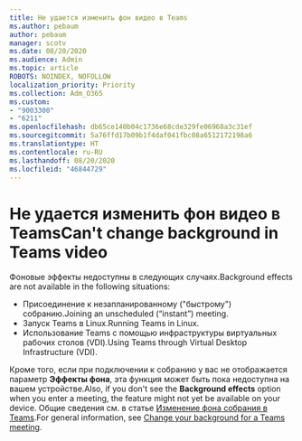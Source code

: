 ```yaml
---
title: Не удается изменить фон видео в Teams
ms.author: pebaum
author: pebaum
manager: scotv
ms.date: 08/20/2020
ms.audience: Admin
ms.topic: article
ROBOTS: NOINDEX, NOFOLLOW
localization_priority: Priority
ms.collection: Adm_O365
ms.custom:
- "9003300"
- "6211"
ms.openlocfilehash: db65ce140b04c1736e68cde329fe06968a3c31ef
ms.sourcegitcommit: 5a76ffd17b09b1f4daf041fbc08a6512172198a6
ms.translationtype: HT
ms.contentlocale: ru-RU
ms.lasthandoff: 08/20/2020
ms.locfileid: "46844729"
---
```

# <a name="cant-change-background-in-teams-video"></a><span data-ttu-id="2511b-102">Не удается изменить фон видео в Teams</span><span class="sxs-lookup"><span data-stu-id="2511b-102">Can't change background in Teams video</span></span>

<span data-ttu-id="2511b-103">Фоновые эффекты недоступны в следующих случаях.</span><span class="sxs-lookup"><span data-stu-id="2511b-103">Background effects are not available in the following situations:</span></span>

- <span data-ttu-id="2511b-104">Присоединение к незапланированному ("быстрому") собранию.</span><span class="sxs-lookup"><span data-stu-id="2511b-104">Joining an unscheduled (“instant”) meeting.</span></span>
- <span data-ttu-id="2511b-105">Запуск Teams в Linux.</span><span class="sxs-lookup"><span data-stu-id="2511b-105">Running Teams in Linux.</span></span>
- <span data-ttu-id="2511b-106">Использование Teams с помощью инфраструктуры виртуальных рабочих столов (VDI).</span><span class="sxs-lookup"><span data-stu-id="2511b-106">Using Teams through Virtual Desktop Infrastructure (VDI).</span></span>

<span data-ttu-id="2511b-107">Кроме того, если при подключении к собранию у вас не отображается параметр **Эффекты фона**, эта функция может быть пока недоступна на вашем устройстве.</span><span class="sxs-lookup"><span data-stu-id="2511b-107">Also, if you don't see the **Background effects** option when you enter a meeting, the feature might not yet be available on your device.</span></span> <span data-ttu-id="2511b-108">Общие сведения см. в статье [Изменение фона собрания в Teams](https://support.microsoft.com/office/change-your-background-for-a-teams-meeting-f77a2381-443a-499d-825e-509a140f4780).</span><span class="sxs-lookup"><span data-stu-id="2511b-108">For general information, see [Change your background for a Teams meeting](https://support.microsoft.com/office/change-your-background-for-a-teams-meeting-f77a2381-443a-499d-825e-509a140f4780).</span></span>